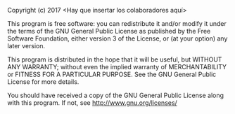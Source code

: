 Copyright (c) 2017 <Hay que insertar los colaboradores aquí>

This program is free software: you can redistribute it and/or modify
it under the terms of the GNU General Public License as published by
the Free Software Foundation, either version 3 of the License, or
(at your option) any later version.

This program is distributed in the hope that it will be useful,
but WITHOUT ANY WARRANTY; without even the implied
warranty of
MERCHANTABILITY or FITNESS FOR A PARTICULAR PURPOSE.
See the
GNU General Public License for more details.

You should have received a copy of the GNU
General Public License
along with this program.  If not, see
<http://www.gnu.org/licenses/>
